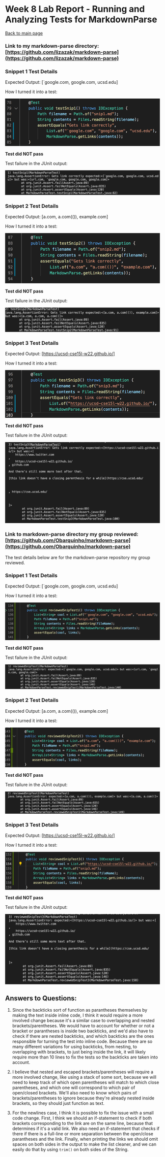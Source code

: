 # Week 8 Lab Report - Running and Analyzing Tests for MarkdownParse

[Back to main page](index.html)

### Link to my markdown-parse directory: [https://github.com/lizazak/markdown-parse](https://github.com/lizazak/markdown-parse)

### Snippet 1 Test Details

Expected Output: [`google.com, google.com, ucsd.edu]

How I turned it into a test:

![Image](test1.png)

**Test did NOT pass**

Test failure in the JUnit output:

![Image](fail1.png)


### Snippet 2 Test Details

Expected Output: [a.com, a.com(()), example.com]

How I turned it into a test:

![Image](test2.png)

**Test did NOT pass**

Test failure in the JUnit output:

![Image](fail2.png)


### Snippet 3 Test Details

Expected Output: [https://ucsd-cse15l-w22.github.io/]

How I turned it into a test:

![Image](test3.png)

**Test did NOT pass**

Test failure in the JUnit output:

![Image](fail3.png)


### Link to markdown-parse directory my group reviewed: [https://github.com/Obarquinho/markdown-parse](https://github.com/Obarquinho/markdown-parse)

The test details below are for the markdown-parse repository my group reviewed.

### Snippet 1 Test Details

Expected Output: [`google.com, google.com, ucsd.edu]

How I turned it into a test:

![Image](rev-test1.png)

**Test did NOT pass**

Test failure in the JUnit output:

![Image](rev-fail1.png)


### Snippet 2 Test Details

Expected Output: [a.com, a.com(()), example.com]

How I turned it into a test:

![Image](rev-test2.png)

**Test did NOT pass**

Test failure in the JUnit output:

![Image](rev-fail2.png)


### Snippet 3 Test Details

Expected Output: [https://ucsd-cse15l-w22.github.io/]

How I turned it into a test:

![Image](rev-test3.png)

**Test did NOT pass**

Test failure in the JUnit output:

![Image](rev-fail3.png)


## Answers to Questions:


1. Since the backticks sort of function as parantheses themselves by making the text inside inline code, I think it would require a more involved change because it's a similar case to overlapping and nested brackets/parentheses. We would have to account for whether or not a bracket or parantheses is inside two backticks, and we'd also have to check if there are nested backticks, and which backticks are the ones responsible for turning the test into inline code. Because there are so many different variations for using backticks, from nesting, to overlapping with brackets, to just being inside the link, it will likely require more than 10 lines to fix the tests so the backticks are taken into account.

2. I believe that nested and escaped brackets/parentheses will require a more involved change, like using a stack of some sort, because we will need to keep track of which open parentheses will match to which close parentheses, and which one will correspond to which pair of open/closed brackets. We'll also need to know which pairs of brackets/parentheses to ignore because they're already nested inside brackets, so they should just function as text.

3. For the newlines case, I think it is possible to fix the issue with a small code change. First, I think we should an if-statement to check if both brackets corresponding to the link are on the same line, because that determines if it's a valid link. We also need an if-statement that checks if there if there is a full-line or more separation between the open/close parantheses and the link. Finally, when printing the links we should omit spaces on both sides in the output to make the list cleaner, and we can easily do that by using `trim()` on both sides of the String.